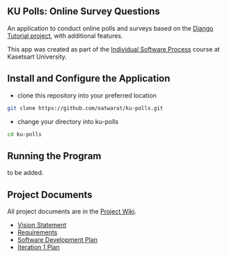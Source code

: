 ## KU Polls: Online Survey Questions 

An application to conduct online polls and surveys based
on the [Django Tutorial project][django-tutorial], with
additional features.

This app was created as part of the [Individual Software Process](
https://cpske.github.io/ISP) course at Kasetsart University.


## Install and Configure the Application

* clone this repository into your preferred location
```sh
git clone https://github.com/oatwarat/ku-polls.git
```

* change your directory into ku-polls
```sh
cd ku-polls
```

## Running the Program

to be added.

## Project Documents

All project documents are in the [Project Wiki](../../wiki/Home).

- [Vision Statement](../../wiki/Vision%20Statement)
- [Requirements](../../wiki/Requirements)
- [Software Development Plan](../../wiki/Software%20Development%20Plan)
- [Iteration 1 Plan](../../wiki/Iteration%201%20Plan)

[django-tutorial]: https://docs.djangoproject.com/en/4.1/intro/tutorial01/
